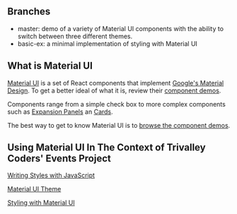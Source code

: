 ## Branches
- master: demo of a variety of Material UI components with the ability to switch between three different themes.
- basic-ex: a minimal implementation of styling with Material UI

## What is Material UI

[Material UI](https://material-ui.com) is a set of React components that implement [Google's Material Design](https://material.io/). To get a better ideal of what it is, review their [component demos](https://material-ui.com/demos/app-bar/).

Components range from a simple check box to more complex components such as [Expansion Panels](https://material-ui.com/demos/expansion-panels/) an [Cards](https://material-ui.com/demos/cards/).

The best way to get to know Material UI is to [browse the component demos](https://material-ui.com/demos/app-bar/).

## Using Material UI In The Context of Trivalley Coders' Events Project

[Writing Styles with JavaScript](https://github.com/trivalleycoders-org/material-ui-theme-ex/blob/master/md/jss.md)

[Material UI Theme](https://github.com/trivalleycoders-org/material-ui-theme-ex/blob/master/md/mui-theme.md)

[Styling with Material UI](https://github.com/trivalleycoders-org/material-ui-theme-ex/blob/master/md/mui-styling.md)


